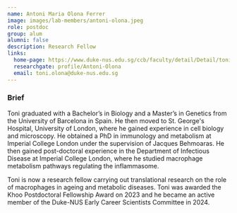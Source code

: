 ```yaml
---
name: Antoni Maria Olona Ferrer 
image: images/lab-members/antoni-olona.jpeg
role: postdoc
group: alum
alumni: false
description: Research Fellow
links:
  home-page: https://www.duke-nus.edu.sg/ccb/faculty/detail/Detail/toni-olona
  researchgate: profile/Antoni-Olona
  email: toni.olona@duke-nus.edu.sg
---
```

### Brief
Toni graduated with a Bachelor’s in Biology and a Master’s in Genetics from the University of Barcelona in Spain. He then moved to St. George's Hospital, University of London, where he gained experience in cell biology and microscopy. He obtained a PhD in immunology and metabolism at Imperial College London under the supervision of Jacques Behmoaras. He then gained post-doctoral experience in the Department of Infectious Disease at Imperial College London, where he studied macrophage metabolism pathways regulating the inflammasome. 

Toni is now a research fellow carrying out translational research on the role of macrophages in ageing and metabolic diseases. Toni was awarded the Khoo Postdoctoral Fellowship Award on 2023 and he became an active member of the Duke-NUS Early Career Scientists Committee in 2024.
